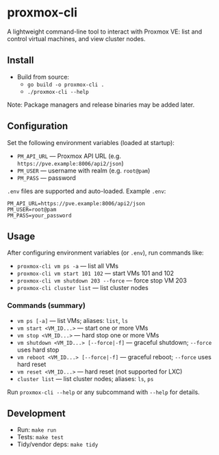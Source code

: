 # proxmox-cli

A lightweight command-line tool to interact with Proxmox VE: list and control virtual machines, and view cluster nodes.

## Install

- Build from source:
  - `go build -o proxmox-cli .`
  - `./proxmox-cli --help`

Note: Package managers and release binaries may be added later.

## Configuration

Set the following environment variables (loaded at startup):

- `PM_API_URL` — Proxmox API URL (e.g. `https://pve.example:8006/api2/json`)
- `PM_USER` — username with realm (e.g. `root@pam`)
- `PM_PASS` — password

`.env` files are supported and auto-loaded. Example `.env`:

```
PM_API_URL=https://pve.example:8006/api2/json
PM_USER=root@pam
PM_PASS=your_password
```

## Usage

After configuring environment variables (or `.env`), run commands like:

- `proxmox-cli vm ps -a` — list all VMs
- `proxmox-cli vm start 101 102` — start VMs 101 and 102
- `proxmox-cli vm shutdown 203 --force` — force stop VM 203
- `proxmox-cli cluster list` — list cluster nodes

### Commands (summary)

- `vm ps [-a]` — list VMs; aliases: `list`, `ls`
- `vm start <VM_ID...>` — start one or more VMs
- `vm stop <VM_ID...>` — hard stop one or more VMs
- `vm shutdown <VM_ID...> [--force|-f]` — graceful shutdown; `--force` uses hard stop
- `vm reboot <VM_ID...> [--force|-f]` — graceful reboot; `--force` uses hard reset
- `vm reset <VM_ID...>` — hard reset (not supported for LXC)
- `cluster list` — list cluster nodes; aliases: `ls`, `ps`

Run `proxmox-cli --help` or any subcommand with `--help` for details.

## Development

- Run: `make run`
- Tests: `make test`
- Tidy/vendor deps: `make tidy`
